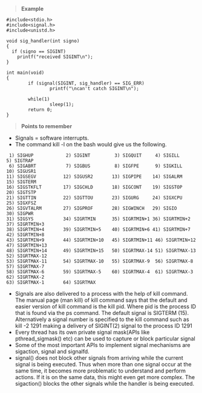 > **Example**

```
#include<stdio.h>
#include<signal.h>
#include<unistd.h>

void sig_handler(int signo)
{
  if (signo == SIGINT)
    printf("received SIGINT\n");
}

int main(void)
{
        if (signal(SIGINT, sig_handler) == SIG_ERR)
                printf("\ncan't catch SIGINT\n");

        while(1)
                sleep(1);
        return 0;
}
```
> **Points to remember**

- Signals = software interrupts.
- The command kill -l on the bash would give us the following.

```
 1) SIGHUP            2) SIGINT         3) SIGQUIT     4) SIGILL     5) SIGTRAP
 6) SIGABRT           7) SIGBUS         8) SIGFPE      9) SIGKILL   10) SIGUSR1
11) SIGSEGV          12) SIGUSR2       13) SIGPIPE    14) SIGALRM   15) SIGTERM
16) SIGSTKFLT        17) SIGCHLD       18) SIGCONT    19) SIGSTOP   20) SIGTSTP
21) SIGTTIN          22) SIGTTOU       23) SIGURG     24) SIGXCPU   25) SIGXFSZ
26) SIGVTALRM        27) SIGPROF       28) SIGWINCH   29) SIGIO     30) SIGPWR
31) SIGSYS           34) SIGRTMIN      35) SIGRTMIN+1 36) SIGRTMIN+2 37) SIGRTMIN+3
38) SIGRTMIN+4       39) SIGRTMIN+5    40) SIGRTMIN+6 41) SIGRTMIN+7 42) SIGRTMIN+8
43) SIGRTMIN+9       44) SIGRTMIN+10   45) SIGRTMIN+11 46) SIGRTMIN+12 47) SIGRTMIN+13
48) SIGRTMIN+14      49) SIGRTMIN+15   50) SIGRTMAX-14 51) SIGRTMAX-13 52) SIGRTMAX-12
53) SIGRTMAX-11      54) SIGRTMAX-10   55) SIGRTMAX-9  56) SIGRTMAX-8  57) SIGRTMAX-7
58) SIGRTMAX-6       59) SIGRTMAX-5    60) SIGRTMAX-4  61) SIGRTMAX-3  62) SIGRTMAX-2
63) SIGRTMAX-1       64) SIGRTMAX
```

- Signals are also delivered to a process with the help of kill command. The manual page (man kill) of kill command says that the default and easier version of kill command is the kill pid. Where pid is the process ID that is found via the ps command. The default signal is SIGTERM (15). Alternatively a signal number is specified to the kill command such as kill -2 1291 making a delivery of SIGINT(2) signal to the process ID 1291
- Every thread has its own private signal mask(APIs like pthread_sigmask() etc) can be used to capture or block particular signal
- Some of the most important APIs to implement signal mechanisms are sigaction, signal and signalfd.
- signal() does not block other signals from arriving while the current signal is being executed. Thus when more than one signal occur at the same time, it becomes more problematic to understand and perform actions. If it is on the same data, this might even get more complex. The sigaction() blocks the other signals while the handler is being executed.
